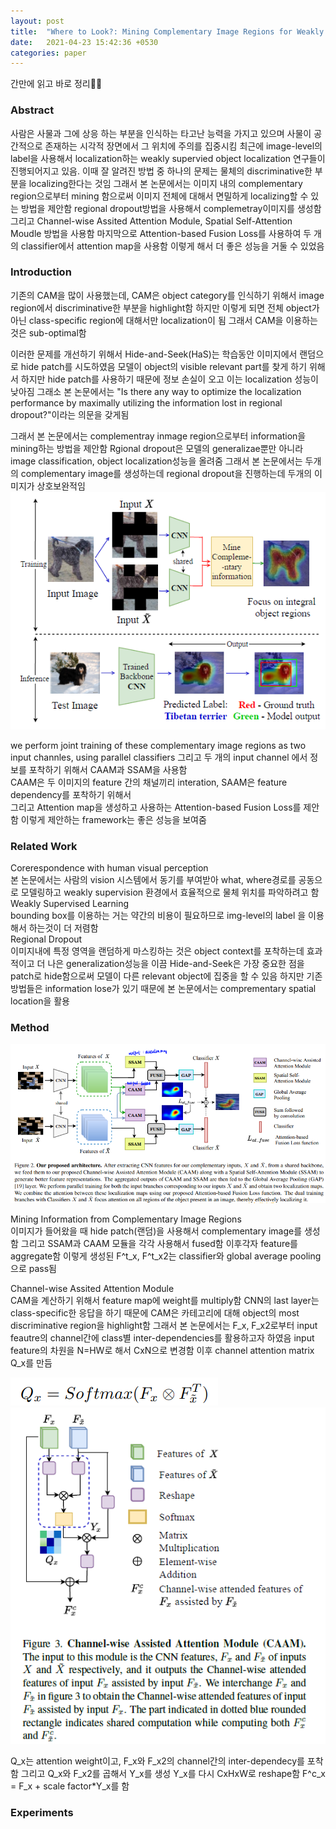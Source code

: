 ```yaml
---
layout: post
title:  "Where to Look?: Mining Complementary Image Regions for Weakly Supervised Object Localization"
date:   2021-04-23 15:42:36 +0530
categories: paper
---
```




간만에 읽고 바로 정리🙂🙂

### Abstract

사람은 사물과 그에 상응 하는 부분을 인식하는 타고난 능력을 가지고 있으며 사물이 공간적으로 존재하는 시각적 장면에서 그 위치에 주의를 집중시킴 최근에 image-level의 label을 사용해서 localization하는 weakly supervied object localization 연구들이 진행되어지고 있음. 이때 잘 알려진 방법 중 하나의 문제는 물체의 discriminative한 부분을 localizing한다는 것임 그래서 본 논문에서는 이미지 내의 complementary region으로부터 mining 함으로써 이미지 전체에 대해서 면밀하게 localizing할 수 있는 방법을 제안함 regional dropout방법을 사용해서 complemetray이미지를 생성함 그리고 Channel-wise Assited Attention Module, Spatial Self-Attention Moudle 방법을 사용함 마지막으로 Attention-based Fusion Loss를 사용하여 두 개의 classifier에서 attention map을 사용함 이렇게 해서 더 좋은 성능을 거둘 수 있었음 

### Introduction

기존의 CAM을 많이 사용했는데, CAM은 object category를 인식하기 위해서 image region에서 discriminative한 부분을 highlight함 하지만 이렇게 되면 전체 object가 아닌 class-specific region에 대해서만 localization이 됨 그래서 CAM을 이용하는것은 sub-optimal함 

이러한 문제를 개선하기 위해서 Hide-and-Seek(HaS)는 학습동안 이미지에서 랜덤으로 hide patch를 시도하였음 모델이 object의 visible relevant part를 찾게 하기 위해서 하지만 hide patch를 사용하기 때문에 정보 손실이 오고 이는 localization 성능이 낮아짐 그래소 본 논문에서는 "Is there any way to optimize the localization performance by maximally utilizing the information lost in regional dropout?"이라는 의문을 갖게됨

그래서 본 논문에서는 complementray inmage region으로부터 information을 mining하는 방법을 제안함 Rgional dropout은 모델의 generalizae뿐만 아니라 image classification, object localization성능을 올려줌 그래서 본 논문에서는 두개의 complementary image를 생성하는데  regional dropout을 진행하는데 두개의 이미지가 상호보완적임   
![img1](/assets/post/post16/img1.png)

we perform joint training of these complementary image regions as two input channles, using parallel classifiers  그리고 두 개의 input channel 에서 정보를 포착하기 위해서 CAAM과 SSAM을 사용함    
CAAM은 두 이미지의 feature 간의 채널끼리 interation, SAAM은 feature dependency를 포착하기 위해서    
그리고 Attention map을 생성하고 사용하는 Attention-based Fusion Loss를 제안함 이렇게 제안하는 framework는 좋은 성능을 보여줌

### Related Work

Corerespondence with human visual perception   
본 논문에서는 사람의 vision 시스템에서 동기를 부여받아 what, where경로를 공동으로 모델링하고 weakly supervision 환경에서 효율적으로 물체 위치를 파악하려고 함   
Weakly Supervised Learning   
bounding box를 이용하는 거는 약간의 비용이 필요하므로 img-level의 label 을 이용해서 하는것이 더 저렴함   
Regional Dropout  
이미지내에 특정 영역을 랜덤하게 마스킹하는 것은 object context를 포착하는데 효과적이고 더 나은 generalization성능을 이끔 Hide-and-Seek은 가장 중요한 점을 patch로 hide함으로써 모델이 다른 relevant object에 집중을 할 수 있음 하지만 기존 방법들은 information lose가 있기 때문에 본 논문에서는 comprementary spatial location을 활용 

### Method

![img2](/assets/post/post16/img2.png)

Mining Information from Complementary Image Regions  
이미지가 들어왔을 때 hide patch(랜덤)을 사용해서 complementary image를 생성함 그리고 SSAM과 CAAM 모듈을 각각 사용해서 fused함  이후각자 feature를 aggregate함 이렇게 생성된 F^t_x, F^t_x2는 classifier와 global average pooling으로 pass됨

Channel-wise Assited Attention Module   
CAM을 계산하기 위해서 feature map에 weight를 multiply함 CNN의 last layer는 class-specific한 응답을 하기 때문에 CAM은 카테고리에 대해 object의 most discriminative region을 highlight함 그래서 본 논문에서는 F_x, F_x2로부터 input feautre의 channel간에 class별 inter-dependencies를 활용하고자 하였음  input feature의 차원을 N=HW로 해서 CxN으로 변경함 이후 channel attention matrix Q_x를 만듬 

![img3](/assets/post/post16/img3.png)
![img4](/assets/post/post16/img4.png)

Q_x는 attention weight이고, F_x와 F_x2의 channel간의 inter-dependecy를 포착함 그리고 Q_x와 F_x2를 곱해서 Y_x를 생성 Y_x를 다시 CxHxW로 reshape함 F^c_x = F_x + scale factor*Y_x를 함 


### Experiments
